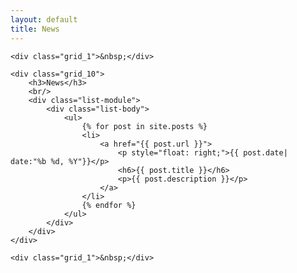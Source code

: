 ```yaml
---
layout: default
title: News
---
```


<div class="container_12">

    <div class="grid_1">&nbsp;</div>

    <div class="grid_10">
        <h3>News</h3>
        <br/>
        <div class="list-module">
            <div class="list-body">
                <ul>
                    {% for post in site.posts %}
                    <li>
                        <a href="{{ post.url }}">
                            <p style="float: right;">{{ post.date| date:"%b %d, %Y"}}</p>
                            <h6>{{ post.title }}</h6>
                            <p>{{ post.description }}</p>
                        </a>
                    </li>
                    {% endfor %}
                </ul>
            </div>
        </div>
    </div>

    <div class="grid_1">&nbsp;</div>

</div>